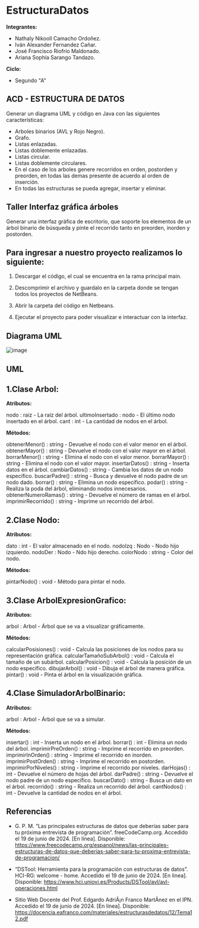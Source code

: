 # EstructuraDatos

**Integrantes:**


* Nathaly Nikooll Camacho Ordoñez.
* Iván Alexander Fernandez Cañar.
* José Francisco Riofrío Maldonado.
* Ariana Sophía Sarango Tandazo.

**Ciclo:**

* Segundo "A"

## ACD - ESTRUCTURA DE DATOS


Generar un diagrama UML y código en Java con las siguientes características:


* Arboles binarios (AVL y Rojo Negro).
* Grafo.
* Listas enlazadas.
* Listas doblemente enlazadas.
* Listas circular.
* Listas doblemente circulares.
* En el caso de los arboles genere recorridos en orden, postorden y preorden, en todas las demas presente de acuerdo al orden de inserción.
* En todas las estructuras se pueda agregar, insertar y eliminar.

## Taller Interfaz gráfica árboles

Generar una interfaz gráfica de escritorio, que soporte los elementos de un árbol binario de búsqueda y pinte el recorrido tanto en preorden, inorden y postorden.



## Para ingresar a nuestro proyecto realizamos lo siguiente:


1) Descargar el código, el cual se encuentra en la rama principal main.


2)  Descomprimir el archivo y guardalo en la carpeta donde se tengan todos los proyectos de NetBeans.

   
3) Abrir la carpeta del código en Netbeans.


4) Ejecutar el proyecto para poder visualizar e interactuar con la interfaz.

   

## Diagrama UML


![image](https://github.com/user-attachments/assets/c0532fac-2b04-4365-a90d-1e7bef98ab11)


## UML


## 1.Clase Arbol:

**Atributos:**

nodo : raiz - La raíz del árbol.
ultimoInsertado : nodo - El último nodo insertado en el árbol.
cant : int - La cantidad de nodos en el árbol.

**Métodos:**   

obtenerMenor() : string - Devuelve el nodo con el valor menor en el árbol.
obtenerMayor() : string - Devuelve el nodo con el valor mayor en el árbol.
borrarMenor() : string - Elimina el nodo con el valor menor.
borrarMayor() : string - Elimina el nodo con el valor mayor.
insertarDatos() : string - Inserta datos en el árbol.
cambiarDatos() : string - Cambia los datos de un nodo específico.
buscarPadre() : string - Busca y devuelve el nodo padre de un nodo dado.
borrar() : string - Elimina un nodo específico.
podar() : string - Realiza la poda del árbol, eliminando nodos innecesarios.
obtenerNumeroRamas() : string - Devuelve el número de ramas en el árbol.
imprimirRecorrido() : string - Imprime un recorrido del árbol.


## 2.Clase Nodo:

**Atributos:**

dato : int - El valor almacenado en el nodo.
nodoIzq : Nodo - Nodo hijo izquierdo.
nodoDer : Nodo - Ndo hijo derecho.
colorNodo : string - Color del nodo.

**Métodos:**

pintarNodo() : void - Método para pintar el nodo.


## 3.Clase ArbolExpresionGrafico:

**Atributos:**

arbol : Arbol - Árbol que se va a visualizar gráficamente.

**Métodos:**

calcularPosisiones() : void - Calcula las posiciones de los nodos para su representación gráfica.
calcularTamañoSubArbol() : void - Calcula el tamaño de un subárbol.
calcularPosicion() : void - Calcula la posición de un nodo específico.
dibujarArbol() : void - Dibuja el árbol de manera gráfica.
pintar() : void - Pinta el árbol en la visualización gráfica.


## 4.Clase SimuladorArbolBinario:

**Atributos:**

arbol : Arbol - Árbol que se va a simular.
    
**Métodos:**

insertar() : int - Inserta un nodo en el árbol.
borrar() : int - Elimina un nodo del árbol.
imprimirPreOrden() : string - Imprime el recorrido en preorden.
imprimirInOrden() : string - Imprime el recorrido en inorden.
imprimirPostOrden() : string - Imprime el recorrido en postorden.
imprimirPorNiveles() : string - Imprime el recorrido por niveles.
darHojas() : int - Devuelve el número de hojas del árbol.
darPadre() : string - Devuelve el nodo padre de un nodo específico.
buscarDato() : string - Busca un dato en el árbol.
recorrido() : string - Realiza un recorrido del árbol.
cantNodos() : int - Devuelve la cantidad de nodos en el árbol.


## Referencias


* G. P. M. “Las principales estructuras de datos que deberías saber para tu próxima entrevista de programación”. freeCodeCamp.org. Accedido el 19 de junio de 2024. [En línea]. Disponible: https://www.freecodecamp.org/espanol/news/las-principales-estructuras-de-datos-que-deberias-saber-para-tu-proxima-entrevista-de-programacion/


* “DSTool: Herramienta para la programación con estructuras de datos”. HCI-RG: welcome - home. Accedido el 19 de junio de 2024. [En línea]. Disponible: https://www.hci.uniovi.es/Products/DSTool/avl/avl-operaciones.html


* Sitio Web Docente del Prof. Edgardo AdriÃ¡n Franco MartÃ­nez en el IPN. Accedido el 19 de junio de 2024. [En línea]. Disponible: https://docencia.eafranco.com/materiales/estructurasdedatos/12/Tema12.pdf

